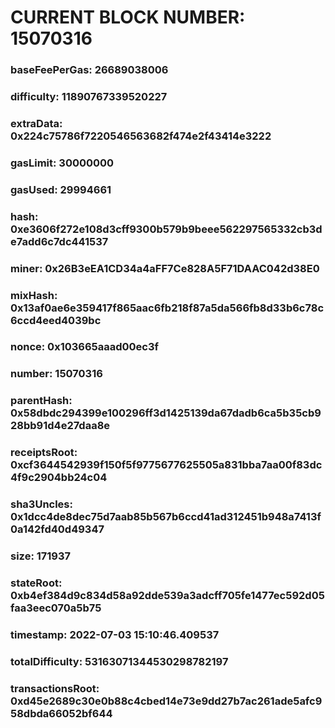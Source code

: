 # CURRENT BLOCK NUMBER: 15070316

### baseFeePerGas: 26689038006
### difficulty: 11890767339520227
### extraData: 0x224c75786f7220546563682f474e2f43414e3222
### gasLimit: 30000000
### gasUsed: 29994661
### hash: 0xe3606f272e108d3cff9300b579b9beee562297565332cb3de7add6c7dc441537
### miner: 0x26B3eEA1CD34a4aFF7Ce828A5F71DAAC042d38E0
### mixHash: 0x13af0ae6e359417f865aac6fb218f87a5da566fb8d33b6c78c6ccd4eed4039bc
### nonce: 0x103665aaad00ec3f
### number: 15070316
### parentHash: 0x58dbdc294399e100296ff3d1425139da67dadb6ca5b35cb928bb91d4e27daa8e
### receiptsRoot: 0xcf3644542939f150f5f9775677625505a831bba7aa00f83dc4f9c2904bb24c04
### sha3Uncles: 0x1dcc4de8dec75d7aab85b567b6ccd41ad312451b948a7413f0a142fd40d49347
### size: 171937
### stateRoot: 0xb4ef384d9c834d58a92dde539a3adcff705fe1477ec592d05faa3eec070a5b75
### timestamp: 2022-07-03 15:10:46.409537
### totalDifficulty: 53163071344530298782197
### transactionsRoot: 0xd45e2689c30e0b88c4cbed14e73e9dd27b7ac261ade5afc958dbda66052bf644
